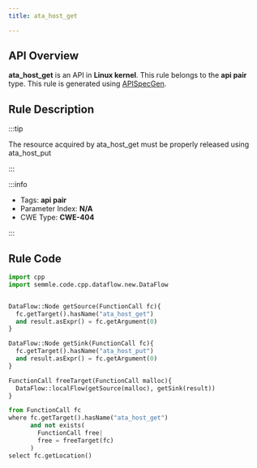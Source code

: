 ```yaml
---
title: ata_host_get

---
```



## API Overview
**ata_host_get** is an API in **Linux kernel**. This rule belongs to the **api pair** type. This rule is generated using [APISpecGen](../../tools/APISpecGen).
## Rule Description

:::tip

The resource acquired by ata_host_get must be properly released using ata_host_put

:::

:::info

- Tags: **api pair**
- Parameter Index: **N/A**
- CWE Type: **CWE-404**

:::

## Rule Code
```python
import cpp
import semmle.code.cpp.dataflow.new.DataFlow


DataFlow::Node getSource(FunctionCall fc){
  fc.getTarget().hasName("ata_host_get")
  and result.asExpr() = fc.getArgument(0)
}

DataFlow::Node getSink(FunctionCall fc){
  fc.getTarget().hasName("ata_host_put")
  and result.asExpr() = fc.getArgument(0)
}

FunctionCall freeTarget(FunctionCall malloc){
  DataFlow::localFlow(getSource(malloc), getSink(result))
}

from FunctionCall fc
where fc.getTarget().hasName("ata_host_get")
      and not exists(
        FunctionCall free| 
        free = freeTarget(fc)
      )
select fc.getLocation()

    
```